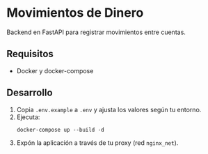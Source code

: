 # Movimientos de Dinero

Backend en FastAPI para registrar movimientos entre cuentas.

## Requisitos
- Docker y docker-compose

## Desarrollo

1. Copia `.env.example` a `.env` y ajusta los valores según tu entorno.
2. Ejecuta:
   ```
   docker-compose up --build -d
   ```
3. Expón la aplicación a través de tu proxy (red `nginx_net`).

